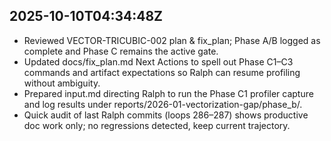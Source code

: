 ## 2025-10-10T04:34:48Z
- Reviewed VECTOR-TRICUBIC-002 plan & fix_plan; Phase A/B logged as complete and Phase C remains the active gate.
- Updated docs/fix_plan.md Next Actions to spell out Phase C1–C3 commands and artifact expectations so Ralph can resume profiling without ambiguity.
- Prepared input.md directing Ralph to run the Phase C1 profiler capture and log results under reports/2026-01-vectorization-gap/phase_b/.
- Quick audit of last Ralph commits (loops 286–287) shows productive doc work only; no regressions detected, keep current trajectory.
